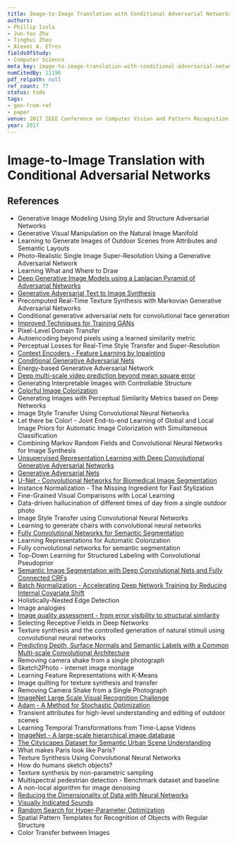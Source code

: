 ```yaml
---
title: Image-to-Image Translation with Conditional Adversarial Networks
authors:
- Phillip Isola
- Jun-Yan Zhu
- Tinghui Zhou
- Alexei A. Efros
fieldsOfStudy:
- Computer Science
meta_key: image-to-image-translation-with-conditional-adversarial-networks
numCitedBy: 11196
pdf_relpath: null
ref_count: 77
status: todo
tags:
- gen-from-ref
- paper
venue: 2017 IEEE Conference on Computer Vision and Pattern Recognition (CVPR)
year: 2017
---
```


# Image-to-Image Translation with Conditional Adversarial Networks

## References

- Generative Image Modeling Using Style and Structure Adversarial Networks
- Generative Visual Manipulation on the Natural Image Manifold
- Learning to Generate Images of Outdoor Scenes from Attributes and Semantic Layouts
- Photo-Realistic Single Image Super-Resolution Using a Generative Adversarial Network
- Learning What and Where to Draw
- [Deep Generative Image Models using a Laplacian Pyramid of Adversarial Networks](./deep-generative-image-models-using-a-laplacian-pyramid-of-adversarial-networks.md)
- [Generative Adversarial Text to Image Synthesis](./generative-adversarial-text-to-image-synthesis.md)
- Precomputed Real-Time Texture Synthesis with Markovian Generative Adversarial Networks
- Conditional generative adversarial nets for convolutional face generation
- [Improved Techniques for Training GANs](./improved-techniques-for-training-gans.md)
- Pixel-Level Domain Transfer
- Autoencoding beyond pixels using a learned similarity metric
- Perceptual Losses for Real-Time Style Transfer and Super-Resolution
- [Context Encoders - Feature Learning by Inpainting](./context-encoders-feature-learning-by-inpainting.md)
- [Conditional Generative Adversarial Nets](./conditional-generative-adversarial-nets.md)
- Energy-based Generative Adversarial Network
- [Deep multi-scale video prediction beyond mean square error](./deep-multi-scale-video-prediction-beyond-mean-square-error.md)
- Generating Interpretable Images with Controllable Structure
- [Colorful Image Colorization](./colorful-image-colorization.md)
- Generating Images with Perceptual Similarity Metrics based on Deep Networks
- Image Style Transfer Using Convolutional Neural Networks
- Let there be Color! - Joint End-to-end Learning of Global and Local Image Priors for Automatic Image Colorization with Simultaneous Classification
- Combining Markov Random Fields and Convolutional Neural Networks for Image Synthesis
- [Unsupervised Representation Learning with Deep Convolutional Generative Adversarial Networks](./unsupervised-representation-learning-with-deep-convolutional-generative-adversarial-networks.md)
- [Generative Adversarial Nets](./generative-adversarial-nets.md)
- [U-Net - Convolutional Networks for Biomedical Image Segmentation](./u-net-convolutional-networks-for-biomedical-image-segmentation.md)
- Instance Normalization - The Missing Ingredient for Fast Stylization
- Fine-Grained Visual Comparisons with Local Learning
- Data-driven hallucination of different times of day from a single outdoor photo
- Image Style Transfer using Convolutional Neural Networks
- Learning to generate chairs with convolutional neural networks
- [Fully Convolutional Networks for Semantic Segmentation](./fully-convolutional-networks-for-semantic-segmentation.md)
- Learning Representations for Automatic Colorization
- Fully convolutional networks for semantic segmentation
- Top-Down Learning for Structured Labeling with Convolutional Pseudoprior
- [Semantic Image Segmentation with Deep Convolutional Nets and Fully Connected CRFs](./semantic-image-segmentation-with-deep-convolutional-nets-and-fully-connected-crfs.md)
- [Batch Normalization - Accelerating Deep Network Training by Reducing Internal Covariate Shift](./batch-normalization-accelerating-deep-network-training-by-reducing-internal-covariate-shift.md)
- Holistically-Nested Edge Detection
- Image analogies
- [Image quality assessment - from error visibility to structural similarity](./image-quality-assessment-from-error-visibility-to-structural-similarity.md)
- Selecting Receptive Fields in Deep Networks
- Texture synthesis and the controlled generation of natural stimuli using convolutional neural networks
- [Predicting Depth, Surface Normals and Semantic Labels with a Common Multi-scale Convolutional Architecture](./predicting-depth-surface-normals-and-semantic-labels-with-a-common-multi-scale-convolutional-architecture.md)
- Removing camera shake from a single photograph
- Sketch2Photo - internet image montage
- Learning Feature Representations with K-Means
- Image quilting for texture synthesis and transfer
- Removing Camera Shake from a Single Photograph
- [ImageNet Large Scale Visual Recognition Challenge](./imagenet-large-scale-visual-recognition-challenge.md)
- [Adam - A Method for Stochastic Optimization](./adam-a-method-for-stochastic-optimization.md)
- Transient attributes for high-level understanding and editing of outdoor scenes
- Learning Temporal Transformations from Time-Lapse Videos
- [ImageNet - A large-scale hierarchical image database](./imagenet-a-large-scale-hierarchical-image-database.md)
- [The Cityscapes Dataset for Semantic Urban Scene Understanding](./the-cityscapes-dataset-for-semantic-urban-scene-understanding.md)
- What makes Paris look like Paris?
- Texture Synthesis Using Convolutional Neural Networks
- How do humans sketch objects?
- Texture synthesis by non-parametric sampling
- Multispectral pedestrian detection - Benchmark dataset and baseline
- A non-local algorithm for image denoising
- [Reducing the Dimensionality of Data with Neural Networks](./reducing-the-dimensionality-of-data-with-neural-networks.md)
- [Visually Indicated Sounds](./visually-indicated-sounds.md)
- [Random Search for Hyper-Parameter Optimization](./random-search-for-hyper-parameter-optimization.md)
- Spatial Pattern Templates for Recognition of Objects with Regular Structure
- Color Transfer between Images

